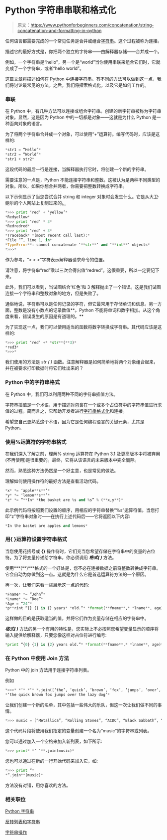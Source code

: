 # Python 字符串串联和格式化

> 原文：<https://www.pythonforbeginners.com/concatenation/string-concatenation-and-formatting-in-python>

任何语言都需要完成的一个常见任务是合并或组合[字符串](https://www.pythonforbeginners.com/basics/strings)。这个过程被称为连接。

描述它的最好方式是，你把两个独立的字符串——由解释器存储——合并成一个。

例如，一个字符串是“hello”，另一个是“world”当你使用串联来组合它们时，它就变成了一个字符串，或者“hello world”。

这篇文章将描述如何在 Python 中连接字符串。有不同的方法可以做到这一点，我们将讨论最常见的方法。之后，我们将探索格式化，以及它是如何工作的。

### 串联

在 Python 中，有几种方法可以连接或组合字符串。创建的新字符串被称为字符串对象。显然，这是因为 Python 中的一切都是对象——这就是为什么 Python 是一种面向对象的语言。

为了将两个字符串合并成一个对象，可以使用“+”运算符。编写代码时，应该是这样的:

```py
*str1 = “Hello”*
*str2 = “World”*
*str1 + str2*
```

这段代码的最后一行是连接，当解释器执行它时，将创建一个新的字符串。

需要注意的一点是，Python 不能连接字符串和整数。这被认为是两种不同类型的对象。所以，如果你想合并两者，你需要把整数转换成字符串。

以下示例显示了当您尝试合并 string 和 integer 对象时会发生什么。它是从大卫·鲍尔的个人网站上复制过来的[。](http://davidbau.com/python/slides/slide6.html)

```py
*>>> print ‘red’ + ‘yellow’*
*Redyellow*
*>>> print ‘red’ * 3*
*Redredred*
*>>> print ‘red’ + 3*
*Traceback* *(most recent call last):*
*File “”, line 1, in*
*TypeError**: cannot concatenate ‘**str**’ and ‘**int**’ objects*
*>>>*
```

作为参考，“> > >”字符表示解释器请求命令的位置。

请注意，将字符串“red”乘以三次会得出值“redred”。这很重要，所以一定要记下来。

此外，我们可以看到，当试图结合'红色'和 3 解释抛出了一个错误。这是我们试图连接一个字符串和整数对象的地方，但是失败了。

通俗地说，字符串可以是任何记录的字符，但它最常用于存储单词和信息。另一方面，整数是没有小数点的记录数值**。Python 不能将单词和数字相加。从这个角度来看，错误发生的原因是有道理的。**

为了实现这一点，我们可以使用适当的函数将数字转换成字符串。其代码应该是这样的:

```py
*>>> print ‘red’ +* *str**(**3)*
*red3*
*>>>*
```

我们使用的方法是 *str* *(* *)* 函数。注意解释器是如何简单地将两个对象组合起来，并在被要求打印数据时将它们吐出来的？

### Python 中的字符串格式

在 Python 中，我们可以利用两种不同的字符串插值方法。

字符串插值是一个术语，用于描述对包含在一个或多个占位符中的字符串值进行求值的过程。简而言之，它帮助开发者进行[字符串格式化](https://www.pythonforbeginners.com/basics/strings-formatting)和连接。

希望您自己更熟悉这个术语，因为它是任何编程语言的关键元素，尤其是 Python。

### 使用%运算符的字符串格式

在我们深入了解之前，理解% string 运算符在 Python 3.1 及更高版本中将被弃用(不再使用)是很重要的。最终，它将从该语言的未来版本中完全删除。

然而，熟悉这种方法仍然是一个好主意，也是常见的做法。

理解如何使用操作符的最好方法是查看活动代码。

```py
*x* *= ‘apple**s**’*
*y* *= ‘lemon**s**’*
*z* *= “**In* *the basket are %s and %s” % (**x,y**)*
```

此示例代码将按照我们设置的顺序，用相应的字符串替换“%s”运算符值。当您打印“z”字符串对象时——在执行上述代码后——它将返回以下内容:

```py
*In the basket are apples and lemons*
```

### 用{ }运算符设置字符串格式

当您使用花括号或 **{}** 操作符时，它们充当您希望存储在字符串中的变量的占位符。为了将变量传递给字符串，你必须调用 ***格式(* *)*** 方法。

使用***(**)***格式的一个好处是，您不必在连接数据之前将整数转换成字符串。它会自动为你做到这一点。这就是为什么它是首选运算符方法的一个原因。

再一次，让我们来看一些展示这一点的代码:

```py
*Fname* *= “John”*
*Lname* *= “Doe”*
*Age = “24”* 
*p**rint “{} {} is {} years* *old.“* *format(**fname**,* *lname**, age)*
```

这样做的目的是获取适当的值，并将它们作为变量存储在相应的字符串中。

***格式(* *)*** 方法的另一个有用的特性是，您实际上不必按照您希望变量显示的顺序将输入提供给解释器，只要您像这样对占位符进行编号:

```py
*print “{0} {1} is {2} years old.”* *format(**fname**,* *lname**, age)*
```

### 在 Python 中使用 Join 方法

Python 中的 join 方法用于连接字符串列表。

例如

```py
*>>>* *‘* *‘* *.join([‘the’, ‘quick’, ‘brown’, ‘fox’, ‘jumps’, ‘over’, ‘the’, ‘lazy’, ‘dog’])*
*‘the quick brown fox jumps over the lazy dog’*
```

让我们创建一个新的名单，其中包括一些伟大的乐队，但这一次让我们做不同的事情。

```py
*>>> music = [“Metallica”, “Rolling Stones”, “ACDC”, “Black Sabbath”, “**Shinedown**”]*
```

这个代码片段将使用我们指定的变量创建一个名为“music”的字符串或列表。

您可以通过加入一个空格来加入新列表，如下所示:

```py
*>>> print* *‘ ’**.join(music)*
```

您也可以通过在新的一行开始代码来加入它，如:

```py
*>>> print “*
*“.join**(music)*
```

方法没有对错，用你喜欢的方法。

### 相关职位

[Python 字符串](https://www.pythonforbeginners.com/basics/strings)

[反转列表和字符串](https://www.pythonforbeginners.com/code-snippets-source-code/reverse-loop-on-a-list)

[字符串操作](https://www.pythonforbeginners.com/basics/string-manipulation-in-python)
